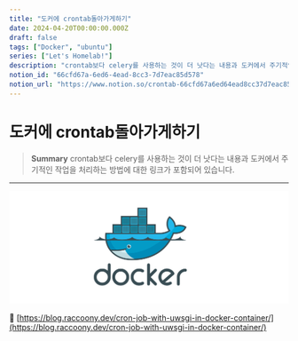 ```yaml
---
title: "도커에 crontab돌아가게하기"
date: 2024-04-20T00:00:00.000Z
draft: false
tags: ["Docker", "ubuntu"]
series: ["Let's Homelab!"]
description: "crontab보다 celery를 사용하는 것이 더 낫다는 내용과 도커에서 주기적인 작업을 처리하는 방법에 대한 링크가 포함되어 있습니다."
notion_id: "66cfd67a-6ed6-4ead-8cc3-7d7eac85d578"
notion_url: "https://www.notion.so/crontab-66cfd67a6ed64ead8cc37d7eac85d578"
---
```


# 도커에 crontab돌아가게하기

> **Summary**
> crontab보다 celery를 사용하는 것이 더 낫다는 내용과 도커에서 주기적인 작업을 처리하는 방법에 대한 링크가 포함되어 있습니다.

---

![Image](image_fb07fe3300f1.png)

🔗 [https://blog.raccoony.dev/cron-job-with-uwsgi-in-docker-container/](https://blog.raccoony.dev/cron-job-with-uwsgi-in-docker-container/)

